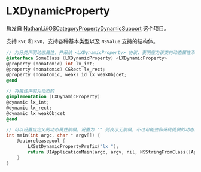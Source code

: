 # LXDynamicProperty

启发自 [NathanLi/iOSCategoryPropertyDynamicSupport](https://github.com/NathanLi/iOSCategoryPropertyDynamicSupport) 这个项目。

支持 `KVC` 和 `KVO`，支持各种基本类型以及 `NSValue` 支持的结构体。

```objective-c
// 为分类声明动态属性，并采纳 <LXDynamicProperty> 协议，表明应为该类的动态属性添加实现
@interface SomeClass (LXDynamicProperty) <LXDynamicProperty> 
@property (nonatomic) int lx_int;
@property (nonatomic) CGRect lx_rect;
@property (nonatomic, weak) id lx_weakObjcet;
@end
```

```objective-c
// 将属性声明为动态的
@implementation (LXDynamicProperty)
@dynamic lx_int;
@dynamic lx_rect;
@dynamic lx_weakObjcet
@end
```

```objective-c
// 可以设置自定义的动态属性前缀，设置为 "" 则表示无前缀，不过可能会和系统提供的动态属性冲突
int main(int argc, char * argv[]) {
    @autoreleasepool {
        LXSetDynamicPropertyPrefix("lx_");
        return UIApplicationMain(argc, argv, nil, NSStringFromClass([AppDelegate class]));
    }
}
```
